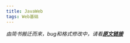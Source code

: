 ```yaml
---
title: JavaWeb
tags: Web基础
---
```


*由简书搬迁而来，bug和格式修改中，请看[**原文链接**](https://www.jianshu.com/p/47811e296f1d)*

